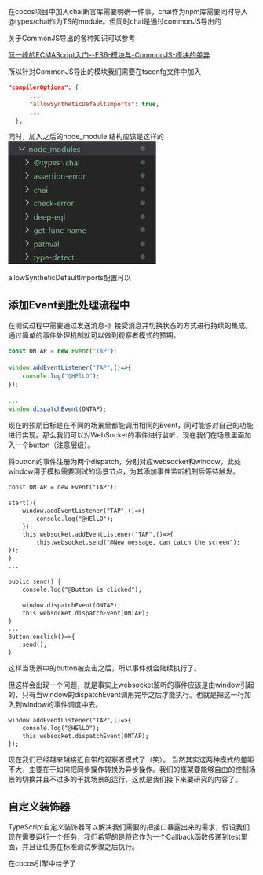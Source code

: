 在cocos项目中加入chai断言库需要明确一件事，chai作为npm库需要同时导入@types/chai作为TS的module。但同时chai是通过commonJS导出的

关于CommonJS导出的各种知识可以参考

<a href="https://es6.ruanyifeng.com/#docs/module-loader#ES6-%E6%A8%A1%E5%9D%97%E4%B8%8E-CommonJS-%E6%A8%A1%E5%9D%97%E7%9A%84%E5%B7%AE%E5%BC%82" > 
 阮一峰的ECMAScript入门--ES6-模块与-CommonJS-模块的差异 </a>

所以针对CommonJS导出的模块我们需要在tsconfg文件中加入
```json
"compilerOptions": {
      ...
      "allowSyntheticDefaultImports": true,
      ...
  },
```
同时，加入之后的node_module 结构应该是这样的
<img src="./Node_ModulesforChai.png" style="text-align = center" alt="文件结构域">

allowSyntheticDefaultImports配置可以

## 添加Event到批处理流程中

在测试过程中需要通过发送消息-》接受消息并切换状态的方式进行持续的集成。
通过简单的事件处理机制就可以做到观察者模式的预期。

```ts
const ONTAP = new Event("TAP");
  
window.addEventListener("TAP",()=>{
    console.log("@HElLO");
});

...
window.dispatchEvent(ONTAP);
```

现在的预期目标是在不同的场景里都能调用相同的Event，同时能够对自己的功能进行实现。那么我们可以对WebSocket的事件进行监听，现在我们在场景里面加入一个button（注意层级）。

将button的事件注册为两个dispatch，分别对应websocket和window，此处window用于模拟需要测试的场景节点，为其添加事件监听机制后等待触发。

```TS
const ONTAP = new Event("TAP");

start(){
    window.addEventListener("TAP",()=>{
        console.log("@HElLO");
    });
    this.websocket.addEventListener("TAP",()=>{
        this.websocket.send("@New message, can catch the screen");
});
}
...

public send() {
    console.log("@Button is clicked");

    window.dispatchEvent(ONTAP);
    this.websocket.dispatchEvent(ONTAP); 
}
...
Button.onclick()=>{
    send();
}
```
这样当场景中的button被点击之后，所以事件就会陆续执行了。

但这样会出现一个问题，就是事实上websocket监听的事件应该是由window引起的，只有当window的dispatchEvent调用完毕之后才能执行。也就是把这一行加入到window的事件调度中去。
```TS
window.addEventListener("TAP",()=>{
    console.log("@HElLO");
    this.websocket.dispatchEvent(ONTAP);
});
```
现在我们已经越来越接近自带的观察者模式了（笑）。
当然其实这两种模式的差距不大，主要在于如何把同步操作转换为异步操作。我们的框架要能够自由的控制场景的切换并且不过多的干扰场景的运行，这就是我们接下来要研究的内容了。

## 自定义装饰器
TypeScript自定义装饰器可以解决我们需要的把接口暴露出来的需求，假设我们现在需要运行一个任务，我们希望的是将它作为一个Callback函数传递到test里面，并且让任务在标准测试步骤之后执行。

在cocos引擎中给予了